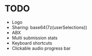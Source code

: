 # TODO
- Logo
- Sharing: base64(7z(userSelections))
- ABX
- Multi submission stats
- Keyboard shortcuts
- Clickable audio progress bar 
